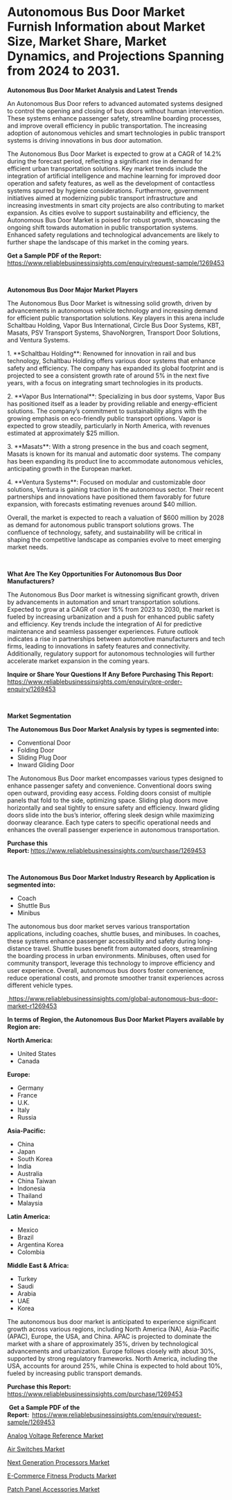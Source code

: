 <p><h1>Autonomous Bus Door Market Furnish Information about Market Size, Market Share, Market Dynamics, and Projections Spanning from 2024 to 2031.</h1></p><p><strong>Autonomous Bus Door Market Analysis and Latest Trends</strong></p>
<p><p>An Autonomous Bus Door refers to advanced automated systems designed to control the opening and closing of bus doors without human intervention. These systems enhance passenger safety, streamline boarding processes, and improve overall efficiency in public transportation. The increasing adoption of autonomous vehicles and smart technologies in public transport systems is driving innovations in bus door automation.</p><p>The Autonomous Bus Door Market is expected to grow at a CAGR of 14.2% during the forecast period, reflecting a significant rise in demand for efficient urban transportation solutions. Key market trends include the integration of artificial intelligence and machine learning for improved door operation and safety features, as well as the development of contactless systems spurred by hygiene considerations. Furthermore, government initiatives aimed at modernizing public transport infrastructure and increasing investments in smart city projects are also contributing to market expansion. As cities evolve to support sustainability and efficiency, the Autonomous Bus Door Market is poised for robust growth, showcasing the ongoing shift towards automation in public transportation systems. Enhanced safety regulations and technological advancements are likely to further shape the landscape of this market in the coming years.</p></p>
<p><strong>Get a Sample PDF of the Report:&nbsp;</strong> <a href="https://www.reliablebusinessinsights.com/enquiry/request-sample/1269453?utm_campaign=84&utm_medium=2&utm_source=Github&utm_content=ia&utm_term=30092024&utm_id=autonomous-bus-door">https://www.reliablebusinessinsights.com/enquiry/request-sample/1269453</a></p>
<p>&nbsp;</p>
<p><strong>Autonomous Bus Door Major Market Players</strong></p>
<p><p>The Autonomous Bus Door Market is witnessing solid growth, driven by advancements in autonomous vehicle technology and increasing demand for efficient public transportation solutions. Key players in this arena include Schaltbau Holding, Vapor Bus International, Circle Bus Door Systems, KBT, Masats, PSV Transport Systems, ShavoNorgren, Transport Door Solutions, and Ventura Systems.</p><p>1. **Schaltbau Holding**: Renowned for innovation in rail and bus technology, Schaltbau Holding offers various door systems that enhance safety and efficiency. The company has expanded its global footprint and is projected to see a consistent growth rate of around 5% in the next five years, with a focus on integrating smart technologies in its products.</p><p>2. **Vapor Bus International**: Specializing in bus door systems, Vapor Bus has positioned itself as a leader by providing reliable and energy-efficient solutions. The company’s commitment to sustainability aligns with the growing emphasis on eco-friendly public transport options. Vapor is expected to grow steadily, particularly in North America, with revenues estimated at approximately $25 million.</p><p>3. **Masats**: With a strong presence in the bus and coach segment, Masats is known for its manual and automatic door systems. The company has been expanding its product line to accommodate autonomous vehicles, anticipating growth in the European market.</p><p>4. **Ventura Systems**: Focused on modular and customizable door solutions, Ventura is gaining traction in the autonomous sector. Their recent partnerships and innovations have positioned them favorably for future expansion, with forecasts estimating revenues around $40 million.</p><p>Overall, the market is expected to reach a valuation of $600 million by 2028 as demand for autonomous public transport solutions grows. The confluence of technology, safety, and sustainability will be critical in shaping the competitive landscape as companies evolve to meet emerging market needs.</p></p>
<p>&nbsp;</p>
<p><strong>What Are The Key Opportunities For Autonomous Bus Door Manufacturers?</strong></p>
<p><p>The Autonomous Bus Door market is witnessing significant growth, driven by advancements in automation and smart transportation solutions. Expected to grow at a CAGR of over 15% from 2023 to 2030, the market is fueled by increasing urbanization and a push for enhanced public safety and efficiency. Key trends include the integration of AI for predictive maintenance and seamless passenger experiences. Future outlook indicates a rise in partnerships between automotive manufacturers and tech firms, leading to innovations in safety features and connectivity. Additionally, regulatory support for autonomous technologies will further accelerate market expansion in the coming years.</p></p>
<p><strong>Inquire or Share Your Questions If Any Before Purchasing This Report:</strong> <a href="https://www.reliablebusinessinsights.com/enquiry/pre-order-enquiry/1269453?utm_campaign=84&utm_medium=2&utm_source=Github&utm_content=ia&utm_term=30092024&utm_id=autonomous-bus-door">https://www.reliablebusinessinsights.com/enquiry/pre-order-enquiry/1269453</a></p>
<p>&nbsp;</p>
<p><strong>Market Segmentation</strong></p>
<p><strong>The Autonomous Bus Door Market Analysis by types is segmented into:</strong></p>
<p><ul><li>Conventional Door</li><li>Folding Door</li><li>Sliding Plug Door</li><li>Inward Gliding Door</li></ul></p>
<p><p>The Autonomous Bus Door market encompasses various types designed to enhance passenger safety and convenience. Conventional doors swing open outward, providing easy access. Folding doors consist of multiple panels that fold to the side, optimizing space. Sliding plug doors move horizontally and seal tightly to ensure safety and efficiency. Inward gliding doors slide into the bus’s interior, offering sleek design while maximizing doorway clearance. Each type caters to specific operational needs and enhances the overall passenger experience in autonomous transportation.</p></p>
<p><strong>Purchase this Report:&nbsp;</strong><a href="https://www.reliablebusinessinsights.com/purchase/1269453?utm_campaign=84&utm_medium=2&utm_source=Github&utm_content=ia&utm_term=30092024&utm_id=autonomous-bus-door">https://www.reliablebusinessinsights.com/purchase/1269453</a></p>
<p>&nbsp;</p>
<p><strong>The Autonomous Bus Door Market Industry Research by Application is segmented into:</strong></p>
<p><ul><li>Coach</li><li>Shuttle Bus</li><li>Minibus</li></ul></p>
<p><p>The autonomous bus door market serves various transportation applications, including coaches, shuttle buses, and minibuses. In coaches, these systems enhance passenger accessibility and safety during long-distance travel. Shuttle buses benefit from automated doors, streamlining the boarding process in urban environments. Minibuses, often used for community transport, leverage this technology to improve efficiency and user experience. Overall, autonomous bus doors foster convenience, reduce operational costs, and promote smoother transit experiences across different vehicle types.</p></p>
<p><a href="https://www.reliablebusinessinsights.com/global-autonomous-bus-door-market-r1269453?utm_campaign=84&utm_medium=2&utm_source=Github&utm_content=ia&utm_term=30092024&utm_id=autonomous-bus-door">&nbsp;https://www.reliablebusinessinsights.com/global-autonomous-bus-door-market-r1269453</a></p>
<p><strong>In terms of Region, the Autonomous Bus Door Market Players available by Region are:</strong></p>
<p>
    <p> <strong> North America: </strong>
        <ul>
            <li>United States</li>
            <li>Canada</li>
        </ul>
        </p> 
    <p> <strong> Europe: </strong>
        <ul>
            <li>Germany</li>
            <li>France</li>
            <li>U.K.</li>
            <li>Italy</li>
            <li>Russia</li>
        </ul>
        </p> 
    <p> <strong> Asia-Pacific: </strong>
        <ul>
            <li>China</li>
            <li>Japan</li>
            <li>South Korea</li>
            <li>India</li>
            <li>Australia</li>
            <li>China Taiwan</li>
            <li>Indonesia</li>
            <li>Thailand</li>
            <li>Malaysia</li>
        </ul>
        </p> 
    <p> <strong> Latin America: </strong>
        <ul>
            <li>Mexico</li>
            <li>Brazil</li>
            <li>Argentina Korea</li>
            <li>Colombia</li>
        </ul>
        </p> 
    <p> <strong> Middle East & Africa: </strong>
        <ul>
            <li>Turkey</li>
            <li>Saudi</li>
            <li>Arabia</li>
            <li>UAE</li>
            <li>Korea</li>
        </ul>
    </p>
    </p>
<p><p>The autonomous bus door market is anticipated to experience significant growth across various regions, including North America (NA), Asia-Pacific (APAC), Europe, the USA, and China. APAC is projected to dominate the market with a share of approximately 35%, driven by technological advancements and urbanization. Europe follows closely with about 30%, supported by strong regulatory frameworks. North America, including the USA, accounts for around 25%, while China is expected to hold about 10%, fueled by increasing public transport demands.</p></p>
<p><strong>Purchase this Report: </strong><a href="https://www.reliablebusinessinsights.com/purchase/1269453?utm_campaign=84&utm_medium=2&utm_source=Github&utm_content=ia&utm_term=30092024&utm_id=autonomous-bus-door">https://www.reliablebusinessinsights.com/purchase/1269453</a></p>
<p>&nbsp;<strong>Get a Sample PDF of the Report:&nbsp;&nbsp;</strong><a href="https://www.reliablebusinessinsights.com/enquiry/request-sample/1269453?utm_campaign=84&utm_medium=2&utm_source=Github&utm_content=ia&utm_term=30092024&utm_id=autonomous-bus-door">https://www.reliablebusinessinsights.com/enquiry/request-sample/1269453</a></p>
<p><strong></strong></p>
<p><p><a href="https://www.linkedin.com/pulse/global-analog-voltage-reference-market-sector-types-applications-4br8c?utm_campaign=84&utm_medium=2&utm_source=Github&utm_content=ia&utm_term=30092024&utm_id=autonomous-bus-door">Analog Voltage Reference Market</a></p><p><a href="https://issuu.com/reportprime-2/docs/air-switches-market-size-2030.pptx_f7a43ea8a7e374?utm_campaign=84&utm_medium=2&utm_source=Github&utm_content=ia&utm_term=30092024&utm_id=autonomous-bus-door">Air Switches Market</a></p><p><a href="https://issuu.com/reportprime-2/docs/next-generation-processors-market-s_56dc6a05d801d6?utm_campaign=84&utm_medium=2&utm_source=Github&utm_content=ia&utm_term=30092024&utm_id=autonomous-bus-door">Next Generation Processors Market</a></p><p><a href="https://github.com/HaroldWalker405/Market-Research-Report-List-1/blob/main/e-commerce-fitness-products-market.md?utm_campaign=84&utm_medium=2&utm_source=Github&utm_content=ia&utm_term=30092024&utm_id=autonomous-bus-door">E-Commerce Fitness Products Market</a></p><p><a href="https://www.linkedin.com/pulse/patch-panel-accessories-market-size-growth-industry-analysis-tdwmc?utm_campaign=84&utm_medium=2&utm_source=Github&utm_content=ia&utm_term=30092024&utm_id=autonomous-bus-door">Patch Panel Accessories Market</a></p></p>